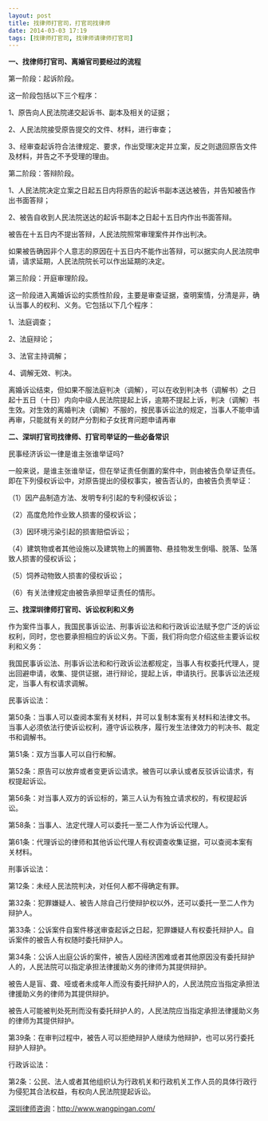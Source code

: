 ```yaml
---
layout: post
title: 找律师打官司，打官司找律师
date: 2014-03-03 17:19
tags: [找律师打官司, 找律师请律师打官司]
---
```

<strong>一、找律师打官司、离婚官司要经过的流程</strong>

第一阶段：起诉阶段。

这一阶段包括以下三个程序：

1、原告向人民法院递交起诉书、副本及相关的证据；

2、人民法院接受原告提交的文件、材料，进行审查；

3、经审查起诉符合法律规定、要求，作出受理决定并立案，反之则退回原告文件及材料，并告之不予受理的理由。

第二阶段：答辩阶段。

1、人民法院决定立案之日起五日内将原告的起诉书副本送达被告，并告知被告作出书面答辩；

2、被告自收到人民法院送达的起诉书副本之日起十五日内作出书面答辩。

被告在十五日内不提出答辩，人民法院照常审理案件并作出判决。

如果被告确因非个人意志的原因在十五日内不能作出答辩，可以据实向人民法院申请，请求延期，人民法院院长可以作出延期的决定。

第三阶段：开庭审理阶段。

这一阶段进入离婚诉讼的实质性阶段，主要是审查证据，查明案情，分清是非，确认当事人的权利、义务。它包括以下几个程序：

1、法庭调查；

2、法庭辩论；

3、法官主持调解；

4、调解无效、判决。

离婚诉讼结束，但如果不服法庭判决（调解），可以在收到判决书（调解书）之日起十五日（十日）内向中级人民法院提起上诉，逾期不提起上诉，判决（调解）书生效。对生效的离婚判决（调解）不服的，按民事诉讼法的规定，当事人不能申请再审，只能就有关的财产分割和子女抚育问题申请再审

<strong>二、深圳打官司找律师、打官司举证的一些必备常识</strong>

民事经济诉讼一律是谁主张谁举证吗?

一般来说，是谁主张谁举证，但在举证责任倒置的案件中，则由被告负举证责任。即在下列侵权诉讼中，对原告提出的侵权事实，被告否认的，由被告负责举证：

（1）因产品制造方法、发明专利引起的专利侵权诉讼；

（2）高度危险作业致人损害的侵权诉讼；

（3）因环境污染引起的损害赔偿诉讼；

（4）建筑物或者其他设施以及建筑物上的搁置物、悬挂物发生倒塌、脱落、坠落致人损害的侵权诉讼；

（5）饲养动物致人损害的侵权诉讼；

（6）有关法律规定由被告承担举证责任的情形。 

<strong>三、找深圳律师打官司、诉讼权利和义务 </strong>

作为案件当事人，我国民事诉讼法、刑事诉讼法和和行政诉讼法赋予您广泛的诉讼权利，同时，您也要承担相应的诉讼义务。下面，我们将向您介绍这些主要诉讼权利和义务： 

我国民事诉讼法、刑事诉讼法和和行政诉讼法都规定，当事人有权委托代理人，提出回避申请，收集、提供证据，进行辩论，提起上诉，申请执行。民事诉讼法还规定，当事人有权请求调解。 

民事诉讼法： 

第50条：当事人可以查阅本案有关材料，并可以复制本案有关材料和法律文书。当事人必须依法行使诉讼权利，遵守诉讼秩序，履行发生法律效力的判决书、裁定书和调解书。 

第51条：双方当事人可以自行和解。 

第52条：原告可以放弃或者变更诉讼请求。被告可以承认或者反驳诉讼请求，有权提起诉讼。 

第56条：对当事人双方的诉讼标的，第三人认为有独立请求权的，有权提起诉讼。 

第58条：当事人、法定代理人可以委托一至二人作为诉讼代理人。 

第61条：代理诉讼的律师和其他诉讼代理人有权调查收集证据，可以查阅本案有关材料。

刑事诉讼法： 

第12条：未经人民法院判决，对任何人都不得确定有罪。 

第32条：犯罪嫌疑人、被告人除自己行使辩护权以外，还可以委托一至二人作为辩护人。

第33条：公诉案件自案件移送审查起诉之日起，犯罪嫌疑人有权委托辩护人。自诉案件的被告人有权随时委托辩护人。 

第34条：公诉人出庭公诉的案件，被告人因经济困难或者其他原因没有委托辩护人的，人民法院可以指定承担法律援助义务的律师为其提供辩护。 

被告人是盲、聋、哑或者未成年人而没有委托辩护人的，人民法院应当指定承担法律援助义务的律师为其提供辩护。 

被告人可能被判处死刑而没有委托辩护人的，人民法院应当指定承担法律援助义务的律师为其提供辩护。 

第39条：在审判过程中，被告人可以拒绝辩护人继续为他辩护，也可以另行委托辩护人辩护。 

行政诉讼法： 

第2条：公民、法人或者其他组织认为行政机关和行政机关工作人员的具体行政行为侵犯其合法权益，有权向人民法院提起诉讼。

<a href="http://www.wangpingan.com/">深圳律师咨询</a>：<a href="http://www.wangpingan.com/">http://www.wangpingan.com/</a>

